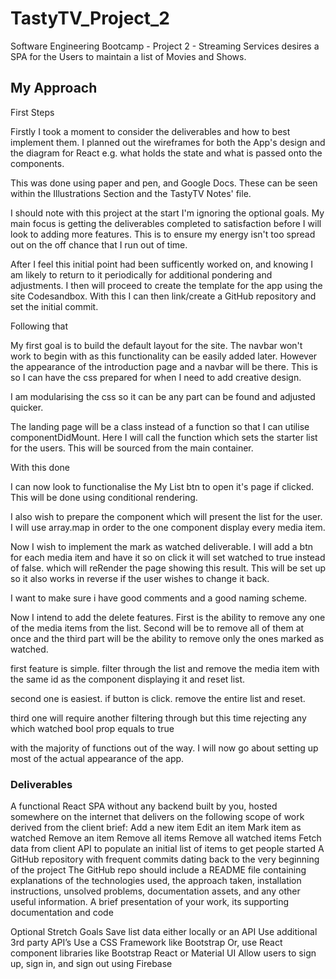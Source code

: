 # TastyTV_Project_2

Software Engineering Bootcamp - Project 2 - Streaming Services desires a SPA for the Users to maintain a list of Movies and Shows.

## My Approach

First Steps

Firstly I took a moment to consider the deliverables and how to best implement them. I planned out the wireframes for both the App's design and the diagram for React e.g. what holds the state and what is passed onto the components.

This was done using paper and pen, and Google Docs. These can be seen within the Illustrations Section and the TastyTV Notes' file.

I should note with this project at the start I'm ignoring the optional goals. My main focus is getting the deliverables completed to satisfaction before I will look to adding more features. This is to ensure my energy isn't too spread out on the off chance that I run out of time.

After I feel this initial point had been sufficently worked on, and knowing I am likely to return to it periodically for additional pondering and adjustments. I then will proceed to create the template for the app using the site Codesandbox. With this I can then link/create a GitHub repository and set the initial commit.

Following that

My first goal is to build the default layout for the site. The navbar won't work to begin with as this functionality can be easily added later. However the appearance of the introduction page and a navbar will be there. This is so I can have the css prepared for when I need to add creative design.

I am modularising the css so it can be any part can be found and adjusted quicker.

The landing page will be a class instead of a function so that I can utilise componentDidMount. Here I will call the function which sets the starter list for the users. This will be sourced from the main container.

With this done

I can now look to functionalise the My List btn to open it's page if clicked. This will be done using conditional rendering.

I also wish to prepare the component which will present the list for the user. I will use array.map in order to the one component display every media item.

Now I wish to implement the mark as watched deliverable. I will add a btn for each media item and have it so on click it will set watched to true instead of false. which will reRender the page showing this result. This will be set up so it also works in reverse if the user wishes to change it back.

I want to make sure i have good comments and a good naming scheme.

Now I intend to add the delete features. First is the ability to remove any one of the media items from the list. Second will be to remove all of them at once and the third part will be the ability to remove only the ones marked as watched.

first feature is simple. filter through the list and remove the media item with the same id as the component displaying it and reset list.

second one is easiest. if button is click. remove the entire list and reset.

third one will require another filtering through but this time rejecting any which watched bool prop equals to true

with the majority of functions out of the way. I will now go about setting up most of the actual appearance of the app.

### Deliverables

A functional React SPA without any backend built by you, hosted somewhere on the internet that delivers on the following scope of work derived from the client brief:
Add a new item
Edit an item
Mark item as watched
Remove an item
Remove all items
Remove all watched items
Fetch data from client API to populate an initial list of items to get people started
A GitHub repository with frequent commits dating back to the very beginning of the project
The GitHub repo should include a README file containing explanations of the technologies used, the approach taken, installation instructions, unsolved problems, documentation assets, and any other useful information.
A brief presentation of your work, its supporting documentation and code

Optional Stretch Goals
Save list data either locally or an API
Use additional 3rd party API’s
Use a CSS Framework like Bootstrap
Or, use React component libraries like Bootstrap React or Material UI
Allow users to sign up, sign in, and sign out using Firebase
